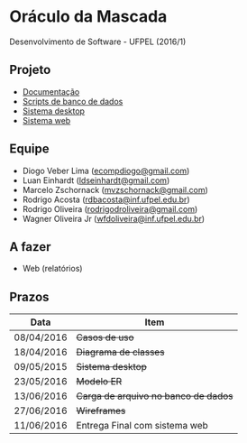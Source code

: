 # Oráculo da Mascada

Desenvolvimento de Software - UFPEL (2016/1)

## Projeto
* [Documentação](/docs)
* [Scripts de banco de dados](/database)
* [Sistema desktop](/desktop)
* [Sistema web](/web)

## Equipe

* Diogo Veber Lima (<ecompdiogo@gmail.com>)
* Luan Einhardt (<ldseinhardt@gmail.com>)
* Marcelo Zschornack (<mvzschornack@gmail.com>)
* Rodrigo Acosta (<rdbacosta@inf.ufpel.edu.br>)
* Rodrigo Oliveira (<rodrigodroliveira@gmail.com>)
* Wagner Oliveira Jr (<wfdoliveira@inf.ufpel.edu.br>)

## A fazer
  - Web (relatórios)

## Prazos

| Data       | Item                                   |
| -----------|----------------------------------------|
| 08/04/2016 | ~~Casos de uso~~                       |
| 18/04/2016 | ~~Diagrama de classes~~                |
| 09/05/2015 | ~~Sistema desktop~~                    |
| 23/05/2016 | ~~Modelo ER~~                          |
| 13/06/2016 | ~~Carga de arquivo no banco de dados~~ |
| 27/06/2016 | ~~Wireframes~~                         |
| 11/06/2016 | Entrega Final com sistema web          |
